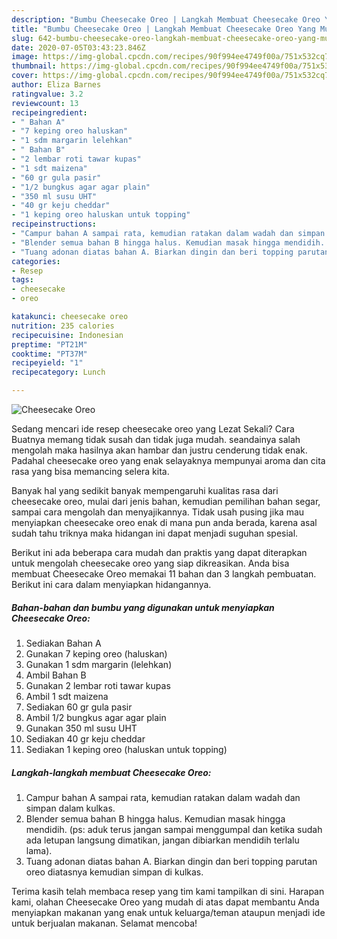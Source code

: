 ```yaml
---
description: "Bumbu Cheesecake Oreo | Langkah Membuat Cheesecake Oreo Yang Mudah Dan Praktis"
title: "Bumbu Cheesecake Oreo | Langkah Membuat Cheesecake Oreo Yang Mudah Dan Praktis"
slug: 642-bumbu-cheesecake-oreo-langkah-membuat-cheesecake-oreo-yang-mudah-dan-praktis
date: 2020-07-05T03:43:23.846Z
image: https://img-global.cpcdn.com/recipes/90f994ee4749f00a/751x532cq70/cheesecake-oreo-foto-resep-utama.jpg
thumbnail: https://img-global.cpcdn.com/recipes/90f994ee4749f00a/751x532cq70/cheesecake-oreo-foto-resep-utama.jpg
cover: https://img-global.cpcdn.com/recipes/90f994ee4749f00a/751x532cq70/cheesecake-oreo-foto-resep-utama.jpg
author: Eliza Barnes
ratingvalue: 3.2
reviewcount: 13
recipeingredient:
- " Bahan A"
- "7 keping oreo haluskan"
- "1 sdm margarin lelehkan"
- " Bahan B"
- "2 lembar roti tawar kupas"
- "1 sdt maizena"
- "60 gr gula pasir"
- "1/2 bungkus agar agar plain"
- "350 ml susu UHT"
- "40 gr keju cheddar"
- "1 keping oreo haluskan untuk topping"
recipeinstructions:
- "Campur bahan A sampai rata, kemudian ratakan dalam wadah dan simpan dalam kulkas."
- "Blender semua bahan B hingga halus. Kemudian masak hingga mendidih. (ps: aduk terus jangan sampai menggumpal dan ketika sudah ada letupan langsung dimatikan, jangan dibiarkan mendidih terlalu lama)."
- "Tuang adonan diatas bahan A. Biarkan dingin dan beri topping parutan oreo diatasnya kemudian simpan di kulkas."
categories:
- Resep
tags:
- cheesecake
- oreo

katakunci: cheesecake oreo 
nutrition: 235 calories
recipecuisine: Indonesian
preptime: "PT21M"
cooktime: "PT37M"
recipeyield: "1"
recipecategory: Lunch

---
```



![Cheesecake Oreo](https://img-global.cpcdn.com/recipes/90f994ee4749f00a/751x532cq70/cheesecake-oreo-foto-resep-utama.jpg)

Sedang mencari ide resep cheesecake oreo yang Lezat Sekali? Cara Buatnya memang tidak susah dan tidak juga mudah. seandainya salah mengolah maka hasilnya akan hambar dan justru cenderung tidak enak. Padahal cheesecake oreo yang enak selayaknya mempunyai aroma dan cita rasa yang bisa memancing selera kita.

Banyak hal yang sedikit banyak mempengaruhi kualitas rasa dari cheesecake oreo, mulai dari jenis bahan, kemudian pemilihan bahan segar, sampai cara mengolah dan menyajikannya. Tidak usah pusing jika mau menyiapkan cheesecake oreo enak di mana pun anda berada, karena asal sudah tahu triknya maka hidangan ini dapat menjadi suguhan spesial.




Berikut ini ada beberapa cara mudah dan praktis yang dapat diterapkan untuk mengolah cheesecake oreo yang siap dikreasikan. Anda bisa membuat Cheesecake Oreo memakai 11 bahan dan 3 langkah pembuatan. Berikut ini cara dalam menyiapkan hidangannya.

<!--inarticleads1-->

##### Bahan-bahan dan bumbu yang digunakan untuk menyiapkan Cheesecake Oreo:

1. Sediakan  Bahan A
1. Gunakan 7 keping oreo (haluskan)
1. Gunakan 1 sdm margarin (lelehkan)
1. Ambil  Bahan B
1. Gunakan 2 lembar roti tawar kupas
1. Ambil 1 sdt maizena
1. Sediakan 60 gr gula pasir
1. Ambil 1/2 bungkus agar agar plain
1. Gunakan 350 ml susu UHT
1. Sediakan 40 gr keju cheddar
1. Sediakan 1 keping oreo (haluskan untuk topping)




<!--inarticleads2-->

##### Langkah-langkah membuat Cheesecake Oreo:

1. Campur bahan A sampai rata, kemudian ratakan dalam wadah dan simpan dalam kulkas.
1. Blender semua bahan B hingga halus. Kemudian masak hingga mendidih. (ps: aduk terus jangan sampai menggumpal dan ketika sudah ada letupan langsung dimatikan, jangan dibiarkan mendidih terlalu lama).
1. Tuang adonan diatas bahan A. Biarkan dingin dan beri topping parutan oreo diatasnya kemudian simpan di kulkas.




Terima kasih telah membaca resep yang tim kami tampilkan di sini. Harapan kami, olahan Cheesecake Oreo yang mudah di atas dapat membantu Anda menyiapkan makanan yang enak untuk keluarga/teman ataupun menjadi ide untuk berjualan makanan. Selamat mencoba!
